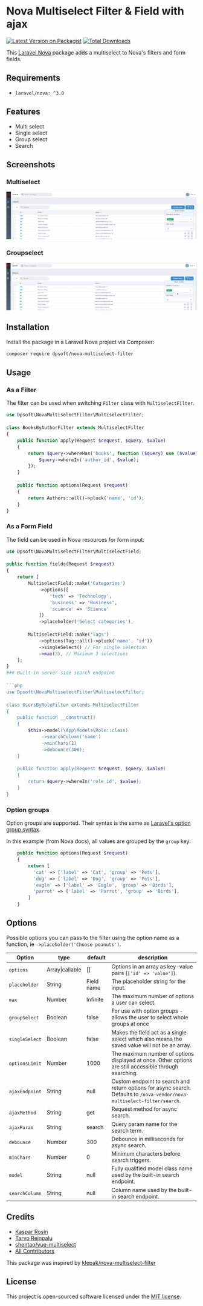 # Nova Multiselect Filter & Field with ajax 

[![Latest Version on Packagist](https://img.shields.io/packagist/v/dpsoft/nova-multiselect-filter.svg?style=flat-square)](https://packagist.org/packages/dpsoft/nova-multiselect-filter)
[![Total Downloads](https://img.shields.io/packagist/dt/dpsoft/nova-multiselect-filter.svg?style=flat-square)](https://packagist.org/packages/dpsoft/nova-multiselect-filter)

This [Laravel Nova](https://nova.laravel.com) package adds a multiselect to Nova's filters and form fields.

## Requirements

- `laravel/nova: ^3.0`

## Features

- Multi select
- Single select
- Group select
- Search

## Screenshots

### Multiselect

![Multiselect](docs/multiselect.gif)

### Groupselect

![Groupselect](docs/groupselect.gif)

## Installation

Install the package in a Laravel Nova project via Composer:

```bash
composer require dpsoft/nova-multiselect-filter
```

## Usage

### As a Filter

The filter can be used when switching `Filter` class with `MultiselectFilter`.

```php
use Dpsoft\NovaMultiselectFilter\MultiselectFilter;

class BooksByAuthorFilter extends MultiselectFilter
{
    public function apply(Request $request, $query, $value)
    {
        return $query->whereHas('books', function ($query) use ($value) {
            $query->whereIn('author_id', $value);
        });
    }

    public function options(Request $request)
    {
        return Authors::all()->pluck('name', 'id');
    }
}
```

### As a Form Field

The field can be used in Nova resources for form input:

```php
use Dpsoft\NovaMultiselectFilter\MultiselectField;

public function fields(Request $request)
{
    return [
        MultiselectField::make('Categories')
            ->options([
                'tech' => 'Technology',
                'business' => 'Business', 
                'science' => 'Science'
            ])
            ->placeholder('Select categories'),
            
        MultiselectField::make('Tags')
            ->options(Tag::all()->pluck('name', 'id'))
            ->singleSelect() // For single selection
            ->max(3), // Maximum 3 selections
    ];
}
### Built-in server-side search endpoint

```php
use Dpsoft\NovaMultiselectFilter\MultiselectFilter;

class UsersByRoleFilter extends MultiselectFilter
{
    public function __construct()
    {
        $this->model(\App\Models\Role::class)
             ->searchColumn('name')
             ->minChars(2)
             ->debounce(300);
    }

    public function apply(Request $request, $query, $value)
    {
        return $query->whereIn('role_id', $value);
    }
}
```
### Option groups

Option groups are supported. Their syntax is the same as [Laravel's option group syntax](https://nova.laravel.com/docs/2.0/resources/fields.html#select-field).

In this example (from Nova docs), all values are grouped by the `group` key:

```php
    public function options(Request $request)
    {
        return [
          'cat' => ['label' => 'Cat', 'group' => 'Pets'],
          'dog' => ['label' => 'Dog', 'group' => 'Pets'],
          'eagle' => ['label' => 'Eagle', 'group' => 'Birds'],
          'parrot' => ['label' => 'Parrot', 'group' => 'Birds'],
        ]
    }
```

## Options

Possible options you can pass to the filter using the option name as a function, ie `->placeholder('Choose peanuts')`.

| Option         | type            | default    | description                                                                                            |
| -------------- | --------------- | ---------- | ------------------------------------------------------------------------------------------------------ |
| `options`      | Array\|callable | []         | Options in an array as key-value pairs (`['id' => 'value']`).                                          |
| `placeholder`  | String          | Field name | The placeholder string for the input.                                                                  |
| `max`          | Number          | Infinite   | The maximum number of options a user can select.                                                       |
| `groupSelect`  | Boolean         | false      | For use with option groups - allows the user to select whole groups at once                            |
| `singleSelect` | Boolean         | false      | Makes the field act as a single select which also means the saved value will not be an array.          |
| `optionsLimit` | Number          | 1000       | The maximum number of options displayed at once. Other options are still accessible through searching. |
| `ajaxEndpoint` | String          | null       | Custom endpoint to search and return options for async search. Defaults to `/nova-vendor/nova-multiselect-filter/search`. |
| `ajaxMethod`   | String          | get        | Request method for async search. |
| `ajaxParam`    | String          | search     | Query param name for the search term. |
| `debounce`     | Number          | 300        | Debounce in milliseconds for async search. |
| `minChars`     | Number          | 0          | Minimum characters before search triggers. |
| `model`        | String          | null       | Fully qualified model class name used by the built-in search endpoint. |
| `searchColumn` | String          | null       | Column name used by the built-in search endpoint. |


## Credits

- [Kaspar Rosin](https://github.com/kasparrosin)
- [Tarvo Reinpalu](https://github.com/Tarpsvo)
- [shentao/vue-multiselect](https://github.com/shentao/vue-multiselect)
- [All Contributors](https://github.com/dpsoft/nova-multiselect-filter/graphs/contributors)

This package was inspired by [klepak/nova-multiselect-filter](https://github.com/klepak/nova-multiselect-filter)

## License

This project is open-sourced software licensed under the [MIT license](LICENSE.md).
